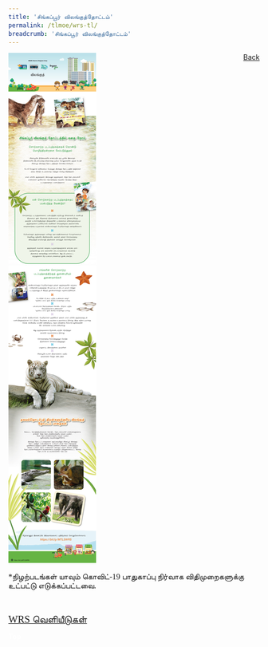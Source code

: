 ```yaml
---
title: 'சிங்கப்பூர் விலங்குத்தோட்டம்'
permalink: /tlmoe/wrs-tl/
breadcrumb: 'சிங்கப்பூர் விலங்குத்தோட்டம்'
---
```

<!-- Global site tag (gtag.js) - Google Ads: 726049306 -->
<script async src="https://www.googletagmanager.com/gtag/js?id=AW-726049306"></script>
<script>
  window.dataLayer = window.dataLayer || [];
  function gtag(){dataLayer.push(arguments);}
  gtag('js', new Date());

  gtag('config', 'AW-726049306');
</script>
<a href="/exhibits/தமிழ்மொழிக்-காட்சிக்கூடம்-e/community-partners2/"   style="float: right;">Back</a>
 <img src="/images/MTLS2021-WRS_TL_Final.jpg">
 <p style="font-family:Anjal InaiMathi; font-size:16px;">*நிழற்படங்கள் யாவும் கொவிட்-19 பாதுகாப்பு நிர்வாக விதிமுறைகளுக்கு உட்பட்டு எடுக்கப்பட்டவை.</p> <br/>
 
 <a href="/images/WRS-Publications-2021.pdf" target="_blank"><span style="font-family:Anjal InaiMathi; font-size:20px;">WRS வெளியீடுகள்</span></a>
 
<div class="btntop"><a href="#top" style="text-decoration:none;"><span style="color:white"><b>Top</b></span></a></div>
